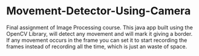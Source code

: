 # Movement-Detector-Using-Camera
Final assignment of Image Processing course.
This java app built using the OpenCV Library, will detect any movement and will mark it giving a border. If any movement occurs in the frame you can set it to start recording the frames instead of recording all the time, which is just an waste of space.
